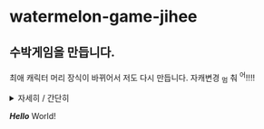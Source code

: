 # watermelon-game-jihee
## 수박게임을 만듭니다.  
최애 캐릭터 머리 장식이 바뀌어서 저도 다시 만듭니다. 자캐변경 <sub>멈</sub> 춰 <sup>어</sup>!!!!

<details>
<summary>자세히 / 간단히</summary>
<div markdown="1">

**original code**: 合成大西瓜[https://github.com/liyupi/daxigua] 🍉  
**사진 편집**: https://daxigua-tools.liyupi.com/ 🍉  
**사진 편집 을 위한 편집**: https://www.photopea.com/  
**배포**: https://www.netlify.com/ (예정)  

</div>
</details>

*__Hello__* World!
